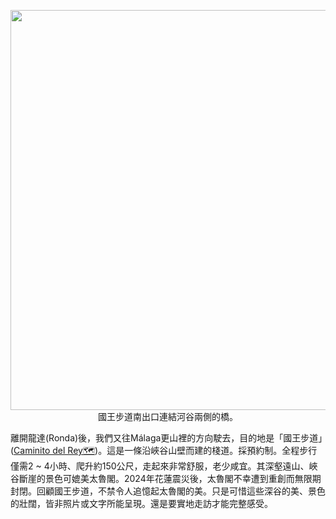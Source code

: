 
<div>
  <figure align="center" cellpadding="0" cellspacing="0" style="margin-left: auto; margin-right: auto;">
    <a href='https://blogger.googleusercontent.com/img/b/R29vZ2xl/AVvXsEhjMhFwoNGDD7aS8V3TWhLmsBi7_sDMubM-ShD8szJLB-c6X7iSHdsnmlwBr1JLQAmDHlLCbI-fBaFDuHh36wgwnuePGVcpzE5foM8AIstD2zQyRgJICOYPPR_BnCbznGctIWc-aDKAlaZT4qNenUts2XrMzr5h-C8h2Bj8E_GmSQWgM9gjhdXW9OW0ZDM/s3184/20231009_103511crop.jpg' style='margin-left: auto; margin-right: auto;'>
      <img src='https://blogger.googleusercontent.com/img/b/R29vZ2xl/AVvXsEhjMhFwoNGDD7aS8V3TWhLmsBi7_sDMubM-ShD8szJLB-c6X7iSHdsnmlwBr1JLQAmDHlLCbI-fBaFDuHh36wgwnuePGVcpzE5foM8AIstD2zQyRgJICOYPPR_BnCbznGctIWc-aDKAlaZT4qNenUts2XrMzr5h-C8h2Bj8E_GmSQWgM9gjhdXW9OW0ZDM/s3184/20231009_103511crop.jpg' border='0' data-original-height='640' data-original-width='640' height='auto' width='640'  alt='' />
    </a>
      <figcaption>
        國王步道南出口連結河谷兩側的橋。
      </figcaption>
  </figure>
</div>


離開龍達(Ronda)後，我們又往Málaga更山裡的方向駛去，目的地是「國王步道」(<a href="https://maps.app.goo.gl/tXrjFpSAB9agz3oM6">Caminito del Rey🗺️</a>)。這是一條沿峽谷山壁而建的棧道。採預約制。全程步行僅需2 ~ 4小時、爬升約150公尺，走起來非常舒服，老少咸宜。其深壑遠山、峽谷斷崖的景色可媲美太魯閣。2024年花蓮震災後，太魯閣不幸遭到重創而無限期封閉。回顧國王步道，不禁令人追憶起太魯閣的美。只是可惜這些深谷的美、景色的壯闊，皆非照片或文字所能呈現。還是要實地走訪才能完整感受。
